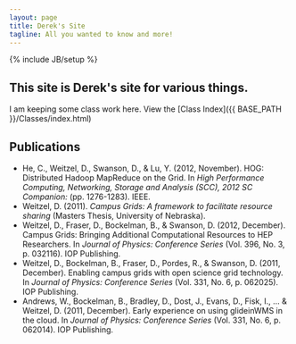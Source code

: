 ```yaml
---
layout: page
title: Derek's Site
tagline: All you wanted to know and more!
---
```

{% include JB/setup %}


## This site is Derek's site for various things.

I am keeping some class work here.  View the [Class Index]({{ BASE_PATH }}/Classes/index.html)

<div class='flip-counter'></div>


## Publications

- He, C., Weitzel, D., Swanson, D., & Lu, Y. (2012, November). HOG: Distributed Hadoop MapReduce on the Grid. In <i>High Performance Computing, Networking, Storage and Analysis (SCC), 2012 SC Companion:</i> (pp. 1276-1283). IEEE.
- Weitzel, D. (2011). <i>Campus Grids: A framework to facilitate resource sharing</i> (Masters Thesis, University of Nebraska).
- Weitzel, D., Fraser, D., Bockelman, B., & Swanson, D. (2012, December). Campus Grids: Bringing Additional Computational Resources to HEP Researchers. In <i>Journal of Physics: Conference Series</i> (Vol. 396, No. 3, p. 032116). IOP Publishing.
- Weitzel, D., Bockelman, B., Fraser, D., Pordes, R., & Swanson, D. (2011, December). Enabling campus grids with open science grid technology. In <i>Journal of Physics: Conference Series</i> (Vol. 331, No. 6, p. 062025). IOP Publishing.
- Andrews, W., Bockelman, B., Bradley, D., Dost, J., Evans, D., Fisk, I., ... & Weitzel, D. (2011, December). Early experience on using glideinWMS in the cloud. In <i>Journal of Physics: Conference Series</i> (Vol. 331, No. 6, p. 062014). IOP Publishing.